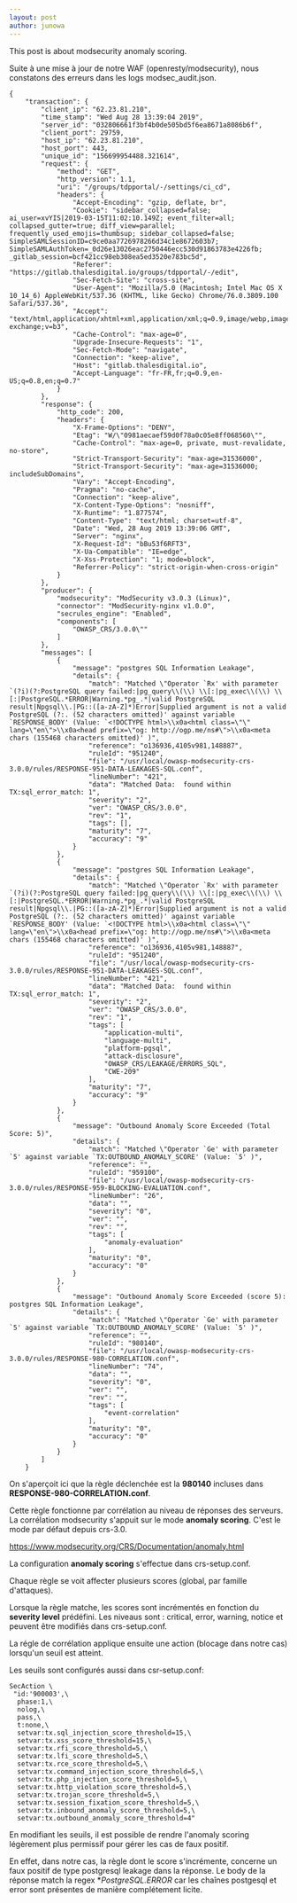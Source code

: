 ```yaml
---
layout: post
author: junowa
---
```


This post is about modsecurity anomaly scoring.

Suite à une mise à jour de notre WAF (openresty/modsecurity), nous constatons des erreurs dans les logs modsec_audit.json.

```
{
    "transaction": {
        "client_ip": "62.23.81.210",
        "time_stamp": "Wed Aug 28 13:39:04 2019",
        "server_id": "032806661f3bf4b0de505bd5f6ea8671a8086b6f",
        "client_port": 29759,
        "host_ip": "62.23.81.210",
        "host_port": 443,
        "unique_id": "156699954488.321614",
        "request": {
            "method": "GET",
            "http_version": 1.1,
            "uri": "/groups/tdpportal/-/settings/ci_cd",
            "headers": {
                "Accept-Encoding": "gzip, deflate, br",
                "Cookie": "sidebar_collapsed=false; ai_user=xvYIS|2019-03-15T11:02:10.149Z; event_filter=all; collapsed_gutter=true; diff_view=parallel; frequently_used_emojis=thumbsup; sidebar_collapsed=false; SimpleSAMLSessionID=c9ce0aa7726978266d34c1e8672603b7; SimpleSAMLAuthToken=_0d26e13026eac2750446ecc530d91863783e4226fb; _gitlab_session=bcf421cc98eb308ea5ed3520e783bc5d",
                "Referer": "https://gitlab.thalesdigital.io/groups/tdpportal/-/edit",
                "Sec-Fetch-Site": "cross-site",
                "User-Agent": "Mozilla/5.0 (Macintosh; Intel Mac OS X 10_14_6) AppleWebKit/537.36 (KHTML, like Gecko) Chrome/76.0.3809.100 Safari/537.36",
                "Accept": "text/html,application/xhtml+xml,application/xml;q=0.9,image/webp,image/apng,*/*;q=0.8,application/signed-exchange;v=b3",
                "Cache-Control": "max-age=0",
                "Upgrade-Insecure-Requests": "1",
                "Sec-Fetch-Mode": "navigate",
                "Connection": "keep-alive",
                "Host": "gitlab.thalesdigital.io",
                "Accept-Language": "fr-FR,fr;q=0.9,en-US;q=0.8,en;q=0.7"
            }
        },
        "response": {
            "http_code": 200,
            "headers": {
                "X-Frame-Options": "DENY",
                "Etag": "W/\"0981aecaef59d0f78a0c05e8ff068560\"",
                "Cache-Control": "max-age=0, private, must-revalidate, no-store",
                "Strict-Transport-Security": "max-age=31536000",
                "Strict-Transport-Security": "max-age=31536000; includeSubDomains",
                "Vary": "Accept-Encoding",
                "Pragma": "no-cache",
                "Connection": "keep-alive",
                "X-Content-Type-Options": "nosniff",
                "X-Runtime": "1.877574",
                "Content-Type": "text/html; charset=utf-8",
                "Date": "Wed, 28 Aug 2019 13:39:06 GMT",
                "Server": "nginx",
                "X-Request-Id": "bBu53f6RFT3",
                "X-Ua-Compatible": "IE=edge",
                "X-Xss-Protection": "1; mode=block",
                "Referrer-Policy": "strict-origin-when-cross-origin"
            }
        },
        "producer": {
            "modsecurity": "ModSecurity v3.0.3 (Linux)",
            "connector": "ModSecurity-nginx v1.0.0",
            "secrules_engine": "Enabled",
            "components": [
                "OWASP_CRS/3.0.0\""
            ]
        },
        "messages": [
            {
                "message": "postgres SQL Information Leakage",
                "details": {
                    "match": "Matched \"Operator `Rx' with parameter `(?i)(?:PostgreSQL query failed:|pg_query\\(\\) \\[:|pg_exec\\(\\) \\[:|PostgreSQL.*ERROR|Warning.*pg_.*|valid PostgreSQL result|Npgsql\\.|PG::([a-zA-Z]*)Error|Supplied argument is not a valid PostgreSQL (?:. (52 characters omitted)' against variable `RESPONSE_BODY' (Value: `<!DOCTYPE html>\\x0a<html class=\"\" lang=\"en\">\\x0a<head prefix=\"og: http://ogp.me/ns#\">\\x0a<meta chars (155468 characters omitted)' )",
                    "reference": "o136936,4105v981,148887",
                    "ruleId": "951240",
                    "file": "/usr/local/owasp-modsecurity-crs-3.0.0/rules/RESPONSE-951-DATA-LEAKAGES-SQL.conf",
                    "lineNumber": "421",
                    "data": "Matched Data:  found within TX:sql_error_match: 1",
                    "severity": "2",
                    "ver": "OWASP_CRS/3.0.0",
                    "rev": "1",
                    "tags": [],
                    "maturity": "7",
                    "accuracy": "9"
                }
            },
            {
                "message": "postgres SQL Information Leakage",
                "details": {
                    "match": "Matched \"Operator `Rx' with parameter `(?i)(?:PostgreSQL query failed:|pg_query\\(\\) \\[:|pg_exec\\(\\) \\[:|PostgreSQL.*ERROR|Warning.*pg_.*|valid PostgreSQL result|Npgsql\\.|PG::([a-zA-Z]*)Error|Supplied argument is not a valid PostgreSQL (?:. (52 characters omitted)' against variable `RESPONSE_BODY' (Value: `<!DOCTYPE html>\\x0a<html class=\"\" lang=\"en\">\\x0a<head prefix=\"og: http://ogp.me/ns#\">\\x0a<meta chars (155468 characters omitted)' )",
                    "reference": "o136936,4105v981,148887",
                    "ruleId": "951240",
                    "file": "/usr/local/owasp-modsecurity-crs-3.0.0/rules/RESPONSE-951-DATA-LEAKAGES-SQL.conf",
                    "lineNumber": "421",
                    "data": "Matched Data:  found within TX:sql_error_match: 1",
                    "severity": "2",
                    "ver": "OWASP_CRS/3.0.0",
                    "rev": "1",
                    "tags": [
                        "application-multi",
                        "language-multi",
                        "platform-pgsql",
                        "attack-disclosure",
                        "OWASP_CRS/LEAKAGE/ERRORS_SQL",
                        "CWE-209"
                    ],
                    "maturity": "7",
                    "accuracy": "9"
                }
            },
            {
                "message": "Outbound Anomaly Score Exceeded (Total Score: 5)",
                "details": {
                    "match": "Matched \"Operator `Ge' with parameter `5' against variable `TX:OUTBOUND_ANOMALY_SCORE' (Value: `5' )",
                    "reference": "",
                    "ruleId": "959100",
                    "file": "/usr/local/owasp-modsecurity-crs-3.0.0/rules/RESPONSE-959-BLOCKING-EVALUATION.conf",
                    "lineNumber": "26",
                    "data": "",
                    "severity": "0",
                    "ver": "",
                    "rev": "",
                    "tags": [
                        "anomaly-evaluation"
                    ],
                    "maturity": "0",
                    "accuracy": "0"
                }
            },
            {
                "message": "Outbound Anomaly Score Exceeded (score 5): postgres SQL Information Leakage",
                "details": {
                    "match": "Matched \"Operator `Ge' with parameter `5' against variable `TX:OUTBOUND_ANOMALY_SCORE' (Value: `5' )",
                    "reference": "",
                    "ruleId": "980140",
                    "file": "/usr/local/owasp-modsecurity-crs-3.0.0/rules/RESPONSE-980-CORRELATION.conf",
                    "lineNumber": "74",
                    "data": "",
                    "severity": "0",
                    "ver": "",
                    "rev": "",
                    "tags": [
                        "event-correlation"
                    ],
                    "maturity": "0",
                    "accuracy": "0"
                }
            }
        ]
    }
```

On s'aperçoit ici que la règle déclenchée est la **980140** incluses dans **RESPONSE-980-CORRELATION.conf**.

Cette règle fonctionne par corrélation au niveau de réponses des serveurs. La corrélation modsecurity s'appuit sur le mode **anomaly scoring**. C'est le mode par défaut depuis crs-3.0.

https://www.modsecurity.org/CRS/Documentation/anomaly.html

La configuration **anomaly scoring** s'effectue dans crs-setup.conf.

Chaque règle se voit affecter plusieurs scores (global, par famille d'attaques).

Lorsque la règle matche, les scores sont incrémentés en fonction du **severity level** prédéfini.
Les niveaus sont : critical, error, warning, notice et peuvent être modifiés dans crs-setup.conf.

La régle de corrélation applique ensuite une action (blocage dans notre cas) lorsqu'un seuil est atteint.

Les seuils sont configurés aussi dans csr-setup.conf:

````
SecAction \
 "id:'900003',\
  phase:1,\
  nolog,\
  pass,\
  t:none,\
  setvar:tx.sql_injection_score_threshold=15,\
  setvar:tx.xss_score_threshold=15,\
  setvar:tx.rfi_score_threshold=5,\
  setvar:tx.lfi_score_threshold=5,\
  setvar:tx.rce_score_threshold=5,\
  setvar:tx.command_injection_score_threshold=5,\
  setvar:tx.php_injection_score_threshold=5,\
  setvar:tx.http_violation_score_threshold=5,\
  setvar:tx.trojan_score_threshold=5,\
  setvar:tx.session_fixation_score_threshold=5,\
  setvar:tx.inbound_anomaly_score_threshold=5,\
  setvar:tx.outbound_anomaly_score_threshold=4"
  ````

En modifiant les seuils, il est possible de rendre l'anomaly scoring légèrement plus permissif pour gérer les cas de faux positif.

En effet, dans notre cas, la règle dont le score s'incrémente, concerne un faux positif de type postgresql leakage dans la réponse. Le body de la réponse match la regex **PostgreSQL.*ERROR** car les chaînes postgesql et error sont présentes de manière complétement licite.

